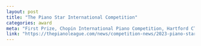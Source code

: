 ```yaml
---
layout: post
title: "The Piano Star International Competition"
categories: award
meta: "First Prize, Chopin International Piano Competition, Hartford CT"
link: "https://thepianoleague.com/news/competition-news/2023-piano-star-international-competition-announces-winners/"
---
```



